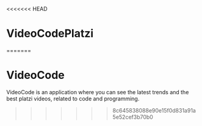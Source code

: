 <<<<<<< HEAD
# VideoCodePlatzi
=======
# VideoCode
VideoCode is an application where you can see the latest trends and the best platzi videos, related to code and programming.
>>>>>>> 8c645838088e90e15f0d831a91a5e52cef3b70b0
